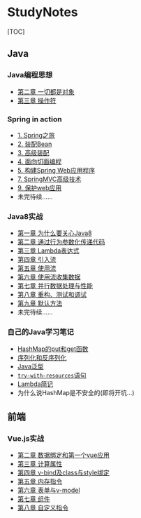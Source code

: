 # StudyNotes

[TOC]

## Java

### Java编程思想

- [第二章 一切都是对象](https://github.com/zhangzhaolin/StudyNotes/blob/master/Java/Java%E7%BC%96%E7%A8%8B%E6%80%9D%E6%83%B3%E7%AC%AC%E5%9B%9B%E7%89%88/%E7%AC%AC%E4%BA%8C%E7%AB%A0%20%E4%B8%80%E5%88%87%E9%83%BD%E6%98%AF%E5%AF%B9%E8%B1%A1.md)
- [第三章 操作符](https://github.com/zhangzhaolin/StudyNotes/blob/master/Java/Java%E7%BC%96%E7%A8%8B%E6%80%9D%E6%83%B3%E7%AC%AC%E5%9B%9B%E7%89%88/%E7%AC%AC%E4%B8%89%E7%AB%A0%20%E6%93%8D%E4%BD%9C%E7%AC%A6.md)

### Spring in action

- [1. Spring之旅](https://github.com/zhangzhaolin/StudyNotes/blob/master/Java/Spring%20In%20Action/1.%20Spring%E4%B9%8B%E6%97%85.md)
- [2. 装配Bean]()
- [3. 高级装配]()
- [4. 面向切面编程]()
- [5. 构建Spring Web应用程序]()
- [7. SpringMVC高级技术]()
- [9. 保护web应用]()
- 未完待续……

### Java8实战

- [第一章 为什么要关心Java8](https://github.com/zhangzhaolin/StudyNotes/blob/master/Java/Java8%E5%AE%9E%E6%88%98/1.%20%E4%B8%BA%E4%BB%80%E4%B9%88%E8%A6%81%E5%85%B3%E5%BF%83Java8.md)
- [第二章 通过行为参数化传递代码](https://github.com/zhangzhaolin/StudyNotes/blob/master/Java/Java8%E5%AE%9E%E6%88%98/2.%20%E9%80%9A%E8%BF%87%E8%A1%8C%E4%B8%BA%E5%8F%82%E6%95%B0%E5%8C%96%E4%BC%A0%E9%80%92%E4%BB%A3%E7%A0%81.md)
- [第三章 Lambda表达式](https://github.com/zhangzhaolin/StudyNotes/blob/master/Java/Java8%E5%AE%9E%E6%88%98/3.%20Lambda%E8%A1%A8%E8%BE%BE%E5%BC%8F.md)
- [第四章 引入流](https://github.com/zhangzhaolin/StudyNotes/blob/master/Java/Java8%E5%AE%9E%E6%88%98/4.%20%E5%BC%95%E5%85%A5%E6%B5%81.md)
- [第五章 使用流](https://github.com/zhangzhaolin/StudyNotes/blob/master/Java/Java8%E5%AE%9E%E6%88%98/5.%20%E4%BD%BF%E7%94%A8%E6%B5%81.md)
- [第六章 使用流收集数据](https://github.com/zhangzhaolin/StudyNotes/blob/master/Java/Java8%E5%AE%9E%E6%88%98/6.%20%E7%94%A8%E6%B5%81%E6%94%B6%E9%9B%86%E6%95%B0%E6%8D%AE.md)
- [第七章 并行数据处理与性能](https://github.com/zhangzhaolin/StudyNotes/blob/master/Java/Java8%E5%AE%9E%E6%88%98/7.%20%E5%B9%B6%E8%A1%8C%E6%95%B0%E6%8D%AE%E5%A4%84%E7%90%86%E4%B8%8E%E6%80%A7%E8%83%BD.md)
- [第八章 重构、测试和调试](https://github.com/zhangzhaolin/StudyNotes/blob/master/Java/Java8%E5%AE%9E%E6%88%98/8.%20%E9%87%8D%E6%9E%84%E3%80%81%E6%B5%8B%E8%AF%95%E5%92%8C%E8%B0%83%E8%AF%95.md)
- [第九章 默认方法](https://github.com/zhangzhaolin/StudyNotes/blob/master/Java/Java8%E5%AE%9E%E6%88%98/9.%20%E9%BB%98%E8%AE%A4%E6%96%B9%E6%B3%95.md)
- 未完待续……

### 自己的Java学习笔记

- [HashMap的put和get函数](https://github.com/zhangzhaolin/StudyNotes/blob/master/Java/%E8%87%AA%E5%B7%B1%E7%9A%84Java%E7%AC%94%E8%AE%B0/HashMap%E6%BA%90%E7%A0%81%E5%88%86%E6%9E%90/HashMap%E6%BA%90%E7%A0%81%E5%88%86%E6%9E%90%E2%80%94%E2%80%94put%E5%92%8Cget%EF%BC%88%E6%80%BB%EF%BC%89.md)
- [序列化和反序列化](https://github.com/zhangzhaolin/StudyNotes/blob/master/Java/%E8%87%AA%E5%B7%B1%E7%9A%84Java%E7%AC%94%E8%AE%B0/%E5%BA%8F%E5%88%97%E5%8C%96%E5%92%8C%E5%8F%8D%E5%BA%8F%E5%88%97%E5%8C%96.md)
- [Java泛型](https://github.com/zhangzhaolin/StudyNotes/blob/master/Java/%E8%87%AA%E5%B7%B1%E7%9A%84Java%E7%AC%94%E8%AE%B0/Java%E6%B3%9B%E5%9E%8B.md)
- [`try-with-resources`语句](https://github.com/zhangzhaolin/StudyNotes/blob/master/Java/%E8%87%AA%E5%B7%B1%E7%9A%84Java%E7%AC%94%E8%AE%B0/try-with-resources%20%E8%AF%AD%E5%8F%A5.md)
- [Lambda简记](https://github.com/zhangzhaolin/StudyNotes/blob/master/Java/%E8%87%AA%E5%B7%B1%E7%9A%84Java%E7%AC%94%E8%AE%B0/Lambda%E8%A1%A8%E8%BE%BE%E5%BC%8F%E7%AE%80%E8%AE%B0.md)
- 为什么说HashMap是不安全的(即将开坑...)

## 前端

### Vue.js实战

- [第二章 数据绑定和第一个vue应用](https://github.com/zhangzhaolin/StudyNotes/blob/master/%E5%89%8D%E7%AB%AF/vue/%E6%95%B0%E6%8D%AE%E7%BB%91%E5%AE%9A%E5%92%8C%E7%AC%AC%E4%B8%80%E4%B8%AAVue%E5%BA%94%E7%94%A8.md)
- [第三章 计算属性](https://github.com/zhangzhaolin/StudyNotes/blob/master/%E5%89%8D%E7%AB%AF/vue/%E8%AE%A1%E7%AE%97%E5%B1%9E%E6%80%A7.md)
- [第四章 v-bind及class与style绑定](https://github.com/zhangzhaolin/StudyNotes/blob/master/%E5%89%8D%E7%AB%AF/vue/v-bind%E5%8F%8Aclass%E4%B8%8Estyle%E7%BB%91%E5%AE%9A.md)
- [第五章 内存指令](https://github.com/zhangzhaolin/StudyNotes/blob/master/%E5%89%8D%E7%AB%AF/vue/%E5%86%85%E7%BD%AE%E6%8C%87%E4%BB%A4.md)
- [第六章 表单与v-model](https://github.com/zhangzhaolin/StudyNotes/blob/master/%E5%89%8D%E7%AB%AF/vue/%E8%A1%A8%E5%8D%95%E4%B8%8Ev-model.md)
- [第七章 组件](https://github.com/zhangzhaolin/StudyNotes/blob/master/%E5%89%8D%E7%AB%AF/vue/%E7%AC%AC%E4%B8%83%E7%AB%A0%20%E7%BB%84%E4%BB%B6.md)
- [第八章 自定义指令](https://github.com/zhangzhaolin/StudyNotes/blob/master/%E5%89%8D%E7%AB%AF/vue/%E7%AC%AC%E5%85%AB%E7%AB%A0%20%E8%87%AA%E5%AE%9A%E4%B9%89%E6%8C%87%E4%BB%A4.md)
